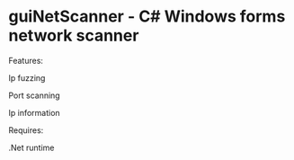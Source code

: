 # guiNetScanner - C# Windows forms network scanner

Features:

Ip fuzzing

Port scanning

Ip information

Requires:

.Net runtime
